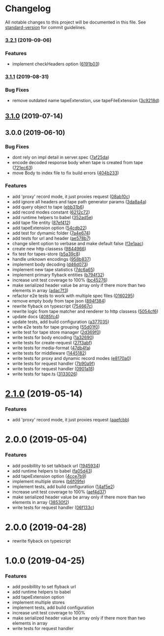 # Changelog

All notable changes to this project will be documented in this file. See [standard-version](https://github.com/conventional-changelog/standard-version) for commit guidelines.

### [3.2.1](https://github.com/gzaripov/flyback/compare/v3.1.1...v3.2.1) (2019-09-06)


### Features

* implement checkHeaders option ([6191b03](https://github.com/gzaripov/flyback/commit/6191b03))



### [3.1.1](https://github.com/gzaripov/flyback/compare/v3.1.0...v3.1.1) (2019-08-31)


### Bug Fixes

* remove outdated name tapeExtenstion, use tapeFileExtension ([3c9218d](https://github.com/gzaripov/flyback/commit/3c9218d))



## [3.1.0](https://github.com/gzaripov/flyback/compare/v3.0.0...v3.1.0) (2019-07-14)



## 3.0.0 (2019-06-10)


### Bug Fixes

* dont rely on impl detail in server.spec ([7af25da](https://github.com/gzaripov/flyback/commit/7af25da))
* encode decoded response body when tape is created from tape ([721ec63](https://github.com/gzaripov/flyback/commit/721ec63))
* move Body to index file to fix build errors ([404b233](https://github.com/gzaripov/flyback/commit/404b233))


### Features

* add 'proxy' record mode, it just proxies request ([08ab10c](https://github.com/gzaripov/flyback/commit/08ab10c))
* add ignore all headers and tape path generator params ([3da8a4a](https://github.com/gzaripov/flyback/commit/3da8a4a))
* add query object to tape ([ebb31b6](https://github.com/gzaripov/flyback/commit/ebb31b6))
* add record modes constant ([6212c72](https://github.com/gzaripov/flyback/commit/6212c72))
* add runtime helpers to babel ([352ad5e](https://github.com/gzaripov/flyback/commit/352ad5e))
* add tape file entity ([87ef412](https://github.com/gzaripov/flyback/commit/87ef412))
* add tapeExtension option ([54cdb22](https://github.com/gzaripov/flyback/commit/54cdb22))
* add test for dymamic folder ([7a4e674](https://github.com/gzaripov/flyback/commit/7a4e674))
* add tests for url and header ([ae578b7](https://github.com/gzaripov/flyback/commit/ae578b7))
* change silent option to verbase and make default false ([f3e1aac](https://github.com/gzaripov/flyback/commit/f3e1aac))
* create new http classess ([9844966](https://github.com/gzaripov/flyback/commit/9844966))
* fix test for tapes-store ([b5a39c8](https://github.com/gzaripov/flyback/commit/b5a39c8))
* handle unknown encodings ([958b837](https://github.com/gzaripov/flyback/commit/958b837))
* implement body decoding ([d46d073](https://github.com/gzaripov/flyback/commit/d46d073))
* implement new tape statistics ([7dc6a65](https://github.com/gzaripov/flyback/commit/7dc6a65))
* implement primary flyback entities ([b794f32](https://github.com/gzaripov/flyback/commit/b794f32))
* increase unit test coverage to 100% ([bc45276](https://github.com/gzaripov/flyback/commit/bc45276))
* make serialized header value be array only if there more than two elements in array ([adac7f3](https://github.com/gzaripov/flyback/commit/adac7f3))
* refactor e2e tests to work with multiple spec files ([0160295](https://github.com/gzaripov/flyback/commit/0160295))
* remove empty body from tape json ([894f384](https://github.com/gzaripov/flyback/commit/894f384))
* rewrite flyback on typescript ([754667c](https://github.com/gzaripov/flyback/commit/754667c))
* rewrite logic from tape matcher and renderer to http classess ([5054cf6](https://github.com/gzaripov/flyback/commit/5054cf6))
* update docs ([4085fc4](https://github.com/gzaripov/flyback/commit/4085fc4))
* update tests, add build configuration ([a377035](https://github.com/gzaripov/flyback/commit/a377035))
* write e2e tests for tape grouping ([55d01f0](https://github.com/gzaripov/flyback/commit/55d01f0))
* write test for tape store manager ([2d369f0](https://github.com/gzaripov/flyback/commit/2d369f0))
* write tests for body encoding ([1a32690](https://github.com/gzaripov/flyback/commit/1a32690))
* write tests for create-request ([27f3abf](https://github.com/gzaripov/flyback/commit/27f3abf))
* write tests for media-format ([47db4fa](https://github.com/gzaripov/flyback/commit/47db4fa))
* write tests for middleware ([1445182](https://github.com/gzaripov/flyback/commit/1445182))
* write tests for proxy and dynamic record modes ([e8170a0](https://github.com/gzaripov/flyback/commit/e8170a0))
* write tests for request handler ([7b90a9f](https://github.com/gzaripov/flyback/commit/7b90a9f))
* write tests for request handler ([0901a18](https://github.com/gzaripov/flyback/commit/0901a18))
* write tests for tape.ts ([3133026](https://github.com/gzaripov/flyback/commit/3133026))



# [2.1.0](https://github.com/ijpiantanida/talkback/compare/v2.0.0...v2.1.0) (2019-05-14)


### Features

* add 'proxy' record mode, it just proxies request ([aaefcbb](https://github.com/ijpiantanida/talkback/commit/aaefcbb))



# 2.0.0 (2019-05-04)


### Features

* add posibillity to set talkback url ([1945934](https://github.com/ijpiantanida/talkback/commit/1945934))
* add runtime helpers to babel ([fa05d43](https://github.com/ijpiantanida/talkback/commit/fa05d43))
* add tapeExtension option ([4cce7b9](https://github.com/ijpiantanida/talkback/commit/4cce7b9))
* implement multiple stores ([b6f09fe](https://github.com/ijpiantanida/talkback/commit/b6f09fe))
* implement tests, add build configuration ([14af5e2](https://github.com/ijpiantanida/talkback/commit/14af5e2))
* increase unit test coverage to 100% ([aef4d37](https://github.com/ijpiantanida/talkback/commit/aef4d37))
* make serialized header value be array only if there more than two elements in array ([38530f2](https://github.com/ijpiantanida/talkback/commit/38530f2))
* write tests for request handler ([06f133c](https://github.com/ijpiantanida/talkback/commit/06f133c))



# 2.0.0 (2019-04-28)

* rewrite flyback on typescript

# 1.0.0 (2019-04-25)

### Features

* add posibillity to set flyback url
* add runtime helpers to babel
* add tapeExtension option
* implement multiple stores 
* implement tests, add build configuration 
* increase unit test coverage to 100% 
* make serialized header value be array only if there more than two elements in array 
* write tests for request handler 
